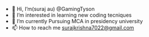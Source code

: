 - 👋 Hi, I’m(suraj au) @GamingTyson
- 👀 I’m interested in learning new coding tecniques 
- 🌱 I’m currently Pursuing MCA in presidency university
- 📫 How to reach me surajkrishna7022@gmail.com



<!---
GamingTyson/GamingTyson is a ✨ special ✨ repository because its `README.md` (this file) appears on your GitHub profile.
You can click the Preview link to take a look at your changes.
--->
